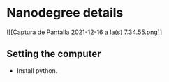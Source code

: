 ---
---

# Nanodegree details

![[Captura de Pantalla 2021-12-16 a la(s) 7.34.55.png]]

## Setting the computer
- Install python.
